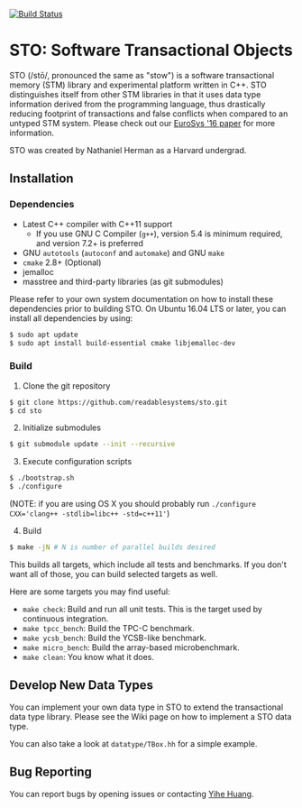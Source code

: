 [![Build Status](https://travis-ci.org/readablesystems/sto.svg?branch=hybridcc)](https://travis-ci.org/readablesystems/sto)

# STO: Software Transactional Objects

STO (/stō/, pronounced the same as "stow") is a software transactional
memory (STM) library and experimental
platform written in C++. STO distinguishes itself from other STM
libraries in that it uses data type information derived from the
programming language, thus drastically reducing footprint of
transactions and false conflicts when compared to an untyped STM system.
Please check out our [EuroSys '16
paper](http://www.read.seas.harvard.edu/~kohler/pubs/herman16type-aware.pdf)
for more information.

STO was created by Nathaniel Herman as a Harvard undergrad.

## Installation

### Dependencies

- Latest C++ compiler with C++11 support
  - If you use GNU C Compiler (`g++`), version 5.4 is minimum required,
  and version 7.2+ is preferred
- GNU `autotools` (`autoconf` and `automake`) and GNU `make`
- `cmake` 2.8+ (Optional)
- jemalloc
- masstree and third-party libraries (as git submodules)

Please refer to your own system documentation on how to install these
dependencies prior to building STO. On Ubuntu 16.04 LTS or later, you
can install all dependencies by using:
```bash
$ sudo apt update
$ sudo apt install build-essential cmake libjemalloc-dev
```

### Build

1. Clone the git repository
```bash
$ git clone https://github.com/readablesystems/sto.git
$ cd sto
```

2. Initialize submodules
```bash
$ git submodule update --init --recursive
```

3. Execute configuration scripts
```bash
$ ./bootstrap.sh
$ ./configure
```
(NOTE: if you are using OS X you should probably run
`./configure CXX='clang++ -stdlib=libc++ -std=c++11'`)

4. Build
```bash
$ make -jN # N is number of parallel builds desired
```
This builds all targets, which include all tests and benchmarks. If you
don't want all of those, you can build selected targets as well.

Here are some targets you may find useful:

- `make check`: Build and run all unit tests. This is the target used
by continuous integration.
- `make tpcc_bench`: Build the TPC-C benchmark.
- `make ycsb_bench`: Build the YCSB-like benchmark.
- `make micro_bench`: Build the array-based microbenchmark.
- `make clean`: You know what it does.

## Develop New Data Types

You can implement your own data type in STO to extend the transactional
data type library. Please see the Wiki page on how to implement a STO
data type.

You can also take a look at `datatype/TBox.hh` for a simple example.

## Bug Reporting

You can report bugs by opening issues or contacting [Yihe
Huang](https://github.com/huangyihe).
